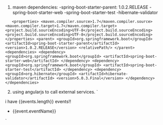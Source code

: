 1. maven dependencies:
   -spring-boot-starter-parent: 1.0.2.RELEASE
   -spring-boot-starter-web
   -spring-boot-starter-test
   -hibernate-validator

`    <properties>
        <maven.compiler.source>1.7</maven.compiler.source>
        <maven.compiler.target>1.7</maven.compiler.target>
        <project.build.sourceEncoding>UTF-8</project.build.sourceEncoding>
        <project.build.sourceEncoding>UTF-8</project.build.sourceEncoding>
    </properties>
    <parent>
        <groupId>org.springframework.boot</groupId>
        <artifactId>spring-boot-starter-parent</artifactId>
        <version>1.0.2.RELEASE</version>
        <relativePath/>
    </parent>
    <dependencies>
        <dependency>
            <groupId>org.springframework.boot</groupId>
            <artifactId>spring-boot-starter-web</artifactId>
        </dependency>
        <dependency>
            <groupId>org.springframework.boot</groupId>
            <artifactId>spring-boot-starter-test</artifactId>
        </dependency>
        <dependency>
            <groupId>org.hibernate</groupId>
            <artifactId>hibernate-validator</artifactId>
            <version>5.0.3.Final</version>
        </dependency>
    </dependencies>
`

2. using angularjs to call external services.
`<!DOCTYPE html>
<html ng-app>
<head>
    <script src="https://ajax.googleapis.com/ajax/libs/angularjs/1.0.8/angular.min.js"></script>
</head>

<body>
<div ng-controller="Events">
    i have {{events.length}} events!!
    <ul>
        <li ng-repeat="event in events">{{event.eventName}}</li>
    </ul>
</div>

<script>
    function Events($scope, $http) {
        $http.get('http://localhost:8080/18_springmvc4_webapp_event_tracker_using_Angular_client_war/events.json')
            .success(function (data) {
                $scope.events = data;
                console.log(data);
            });
    }
</script>
</body>

</html>`

